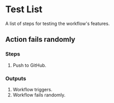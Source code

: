 # Test List
A list of steps for testing the workflow's features.

## Action fails randomly

### Steps
1. Push to GitHub.

### Outputs
1. Workflow triggers.
1. Workflow fails randomly.
